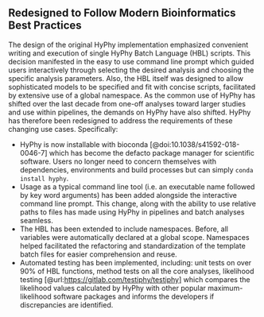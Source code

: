## Redesigned to Follow Modern Bioinformatics Best Practices

The design of the original HyPhy implementation emphasized convenient writing and execution of single HyPhy Batch Language (HBL) scripts. 
This decision manifested in the easy to use command line prompt which guided users interactively through selecting the desired analysis and choosing the specific analysis parameters. 
Also, the HBL itself was designed to allow sophisticated models to be specified and fit with concise scripts, facilitated by extensive use of a global namespace. 
As the common use of HyPhy has shifted over the last decade from one-off analyses toward larger studies and use within pipelines, the demands on HyPhy have also shifted. 
HyPhy has therefore been redesigned to address the requirements of these changing use cases. 
Specifically:  
  
+ HyPhy is now installable with bioconda [@doi:10.1038/s41592-018-0046-7] which has become the defacto package manager for scientific software. Users no longer need to concern themselves with dependencies, environments and build processes but can simply `conda install hyphy`.  
+ Usage as a typical command line tool (i.e. an executable name followed by key word arguments) has been added alongside the interactive command line prompt. This change, along with the ability to use relative paths to files has made using HyPhy in pipelines and batch analyses seamless.  
+ The HBL has been extended to include namespaces. Before, all variables were automatically declared at a global scope. Namespaces helped facilitated the refactoring and standardization of the template batch files for easier comprehension and reuse.  
+ Automated testing has been implemented, including: unit tests on over 90% of HBL functions, method tests on all the core analyses, likelihood testing [@url:https://gitlab.com/testiphy/testiphy] which compares the likelihood values calculated by HyPhy with other popular maximum-likelihood software packages and informs the developers if discrepancies are identified.